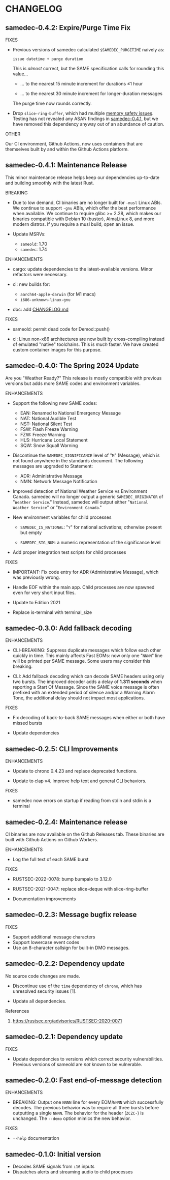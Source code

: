 # CHANGELOG

## samedec-0.4.2: Expire/Purge Time Fix

FIXES

* Previous versions of samedec calculated `$SAMEDEC_PURGETIME` naively as:

      issue datetime + purge duration

  This is *almost* correct, but the SAME specification calls for rounding this value…

  * … to the nearest 15 minute increment for durations ≤1 hour

  * … to the nearest 30 minute increment for longer-duration messages

  The purge time now rounds correctly.

* Drop `slice-ring-buffer`, which had multiple [memory safety issues](https://rustsec.org/advisories/RUSTSEC-2025-0044). Testing has not revealed any ASAN findings in [samedec-0.4.1](#samedec-041-maintenance-release), but we have removed this dependency anyway out of an abundance of caution.

OTHER

Our CI environment, Github Actions, now uses containers that are themselves built by and within the Github Actions platform.

## samedec-0.4.1: Maintenance Release

This minor maintenance release helps keep our dependencies
up-to-date and building smoothly with the latest Rust.

BREAKING

* Due to low demand, CI binaries are no longer built for `-musl`
  Linux ABIs. We continue to support `-gnu` ABIs, which offer
  the best performance when available. We continue to require
  glibc >= 2.28, which makes our binaries compatible with
  Debian 10 (buster), AlmaLinux 8, and more modern distros. If
  you require a musl build, open an issue.

* Update MSRVs:

  * `sameold`: 1.70
  * `samedec`: 1.74

ENHANCEMENTS

* cargo: update dependencies to the latest-available versions.
  Minor refactors were necessary.

* ci: new builds for:

    * `aarch64-apple-darwin` (for M1 macs)
    * `i686-unknown-linux-gnu`

* doc: add [CHANGELOG.md](./CHANGELOG.md)

FIXES

* sameold: permit dead code for Demod::push()

* ci: Linux non-x86 architectures are now built by cross-compiling
  instead of emulated "native" toolchains. This is *much* faster.
  We have created custom container images for this purpose.

## samedec-0.4.0: The Spring 2024 Update

Are you "Weather Ready?" This release is mostly compatible with
previous versions but adds more SAME codes and environment
variables.

ENHANCEMENTS

* Support the following new SAME codes:

  * EAN: Renamed to National Emergency Message
  * NAT: National Audible Test
  * NST: National Silent Test
  * FSW: Flash Freeze Warning
  * FZW: Freeze Warning
  * HLS: Hurricane Local Statement
  * SQW: Snow Squall Warning

* Discontinue the `SAMEDEC_SIGNIFICANCE` level of "`M`"
  (Message), which is not found anywhere in the standards
  document. The following messages are upgraded to
  Statement:

  * ADR: Administrative Message
  * NMN: Network Message Notification

* Improved detection of National Weather Service vs
  Environment Canada. samedec will no longer output a
  generic `SAMEDEC_ORIGINATOR` of "`Weather Service`."
  Instead, samedec will output either
  "`National Weather Service`" or "`Environment Canada`."

* New environment variables for child processes

  * `SAMEDEC_IS_NATIONAL`: "`Y`" for national activations;
    otherwise present but empty

  * `SAMEDEC_SIG_NUM`: a numeric representation of the
    significance level

* Add proper integration test scripts for child processes

FIXES

* IMPORTANT: Fix code entry for ADR (Administrative Message),
  which was previously wrong.

* Handle EOF within the main app. Child processes are now
  spawned even for very short input files.

* Update to Edition 2021

* Replace is-terminal with terminal_size

## samedec-0.3.0: Add fallback decoding

ENHANCEMENTS

* CLI-BREAKING: Suppress duplicate messages which follow
  each other quickly in time. This mainly affects Fast EOMs:
  now only one "`NNNN`" line will be printed per SAME
  message. Some users may consider this breaking.

* CLI: Add fallback decoding which can decode SAME headers using
  only two bursts. The improved decoder adds a delay of
  **1.311 seconds** when reporting a Start Of Message. Since the
  SAME voice message is often prefixed with an extended period of
  silence and/or a Warning Alarm Tone, the additional delay
  should not impact most applications.

FIXES

* Fix decoding of back-to-back SAME messages when either or both
  have missed bursts

* Update dependencies

## samedec-0.2.5: CLI Improvements

ENHANCEMENTS

* Update to chrono 0.4.23 and replace
  deprecated functions.

* Update to clap v4. Improve help text and
  general CLI behaviors.

FIXES

* samedec now errors on startup if reading
  from stdin and stdin is a terminal

## samedec-0.2.4: Maintenance release

CI binaries are now available on the Github
Releases tab. These binaries are built with
Github Actions on Github Workers.

ENHANCEMENTS

* Log the full text of each SAME burst

FIXES

* RUSTSEC-2022-0078: bump bumpalo to 3.12.0

* RUSTSEC-2021-0047: replace slice-deque with
  slice-ring-buffer

* Documentation improvements

## samedec-0.2.3: Message bugfix release

FIXES

* Support additional message characters
* Support lowercase event codes
* Use an 8-character callsign for
  built-in DMO messages.

## samedec-0.2.2: Dependency update

No source code changes are made.

* Discontinue use of the `time` dependency of `chrono`, which has
  unresolved security issues [1].

* Update all dependencies.

References
1. https://rustsec.org/advisories/RUSTSEC-2020-0071

## samedec-0.2.1: Dependency update

FIXES

* Update dependencies to versions which correct
  security vulnerabilities. Previous versions
  of sameold are *not* known to be vulnerable.

## samedec-0.2.0: Fast end-of-message detection

ENHANCEMENTS

* BREAKING: Output one `NNNN` line for every
  EOM/`NNNN` which successfully decodes. The
  previous behavior was to require all three
  bursts before outputting a single `NNNN`.
  The behavior for the header (`ZCZC-`) is
  unchanged. The `--demo` option mimics the
  new behavior.

FIXES

* `--help` documentation

## samedec-0.1.0: Initial version

* Decodes SAME signals from `i16` inputs
* Dispatches alerts and streaming audio to child
  processes
